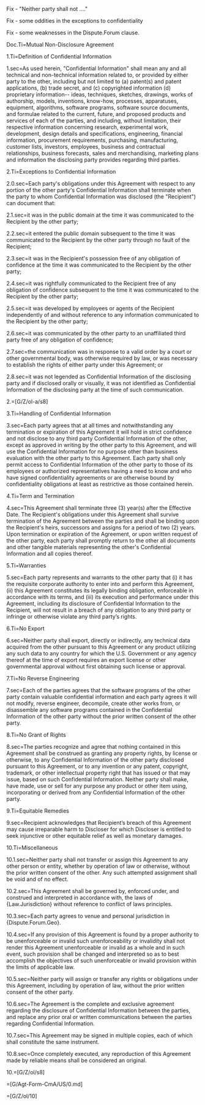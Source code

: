 Fix - "Neither party shall not ...."

Fix - some oddities in the exceptions to confidentiality

Fix - some weaknesses in the Dispute.Forum clause.

Doc.Ti=Mutual Non-Disclosure Agreement


1.Ti=Definition of Confidential Information

1.sec=As used herein, "Confidential Information" shall mean any and all technical and non-technical information related to, or provided by either party to the other, including but not limited to (a) patent(s) and patent applications, (b) trade secret, and (c) copyrighted information (d) proprietary information-- ideas, techniques, sketches, drawings, works of authorship, models, inventions, know-how, processes, apparatuses, equipment, algorithms, software programs, software source documents, and formulae related to the current, future, and proposed products and services of each of the parties, and including, without limitation, their respective information concerning research, experimental work, development, design details and specifications, engineering, financial information, procurement requirements, purchasing, manufacturing, customer lists, investors, employees, business and contractual relationships, business forecasts, sales and merchandising, marketing plans and information the disclosing party provides regarding third parties.

2.Ti=Exceptions to Confidential Information

2.0.sec=Each party's obligations under this Agreement with respect to any portion of the other party's Confidential Information shall terminate when the party to whom Confidential Information was disclosed (the "Recipient") can document that: 

2.1.sec=it was in the public domain at the time it was communicated to the Recipient by the other party; 

2.2.sec=it entered the public domain subsequent to the time it was communicated to the Recipient by the other party through no fault of the Recipient; 

2.3.sec=it was in the Recipient's possession free of any obligation of confidence at the time it was communicated to the Recipient by the other party; 

2.4.sec=it was rightfully communicated to the Recipient free of any obligation of confidence subsequent to the time it was communicated to the Recipient by the other party; 

2.5.sec=it was developed by employees or agents of the Recipient independently of and without reference to any information communicated to the Recipient by the other party; 

2.6.sec=it was communicated by the other party to an unaffiliated third party free of any obligation of confidence;

2.7.sec=the communication was in response to a valid order by a court or other governmental body, was otherwise required by law, or was necessary to establish the rights of either party under this Agreement; or 

2.8.sec=it was not legended as Confidential Information of the disclosing party and if disclosed orally or visually, it was not identified as Confidential Information of the disclosing party at the time of such communication.

2.=[G/Z/ol-a/s8]

3.Ti=Handling of Confidential Information

3.sec=Each party agrees that at all times and notwithstanding any termination or expiration of this Agreement it will hold in strict confidence and not disclose to any third party Confidential Information of the other, except as approved in writing by the other party to this Agreement, and will use the Confidential Information for no purpose other than business evaluation with the other party to this Agreement. Each party shall only permit access to Confidential Information of the other party to those of its employees or authorized representatives having a need to know and who have signed confidentiality agreements or are otherwise bound by confidentiality obligations at least as restrictive as those contained herein.

4.Ti=Term and Termination

4.sec=This Agreement shall terminate three (3) year(s) after the Effective Date. The Recipient's obligations under this Agreement shall survive termination of the Agreement between the parties and shall be binding upon the Recipient's heirs, successors and assigns for a period of two (2) years. Upon termination or expiration of the Agreement, or upon written request of the other party, each party shall promptly return to the other all documents and other tangible materials representing the other's Confidential Information and all copies thereof.  

5.Ti=Warranties

5.sec=Each party represents and warrants to the other party that (i) it has the requisite corporate authority to enter into and perform this Agreement, (ii) this Agreement constitutes its legally binding obligation, enforceable in accordance with its terms, and (iii) its execution and performance under this Agreement, including its disclosure of Confidential Information to the Recipient, will not result in a breach of any obligation to any third party or infringe or otherwise violate any third party’s rights.

6.Ti=No Export

6.sec=Neither party shall export, directly or indirectly, any technical data acquired from the other pursuant to this Agreement or any product utilizing any such data to any country for which the U.S. Government or any agency thereof at the time of export requires an export license or other governmental approval without first obtaining such license or approval.

7.Ti=No Reverse Engineering

7.sec=Each of the parties agrees that the software programs of the other party contain valuable confidential information and each party agrees it will not modify, reverse engineer, decompile, create other works from, or disassemble any software programs contained in the Confidential Information of the other party without the prior written consent of the other party.

8.Ti=No Grant of Rights

8.sec=The parties recognize and agree that nothing contained in this Agreement shall be construed as granting any property rights, by license or otherwise, to any Confidential Information of the other party disclosed pursuant to this Agreement, or to any invention or any patent, copyright, trademark, or other intellectual property right that has issued or that may issue, based on such Confidential Information. Neither party shall make, have made, use or sell for any purpose any product or other item using, incorporating or derived from any Confidential Information of the other party.

9.Ti=Equitable Remedies

9.sec=Recipient acknowledges that Recipient’s breach of this Agreement may cause irreparable harm to Discloser for which Discloser is entitled to seek injunctive or other equitable relief as well as monetary damages.

10.Ti=Miscellaneous

10.1.sec=Neither party shall not transfer or assign this Agreement to any other person or entity, whether by operation of law or otherwise, without the prior written consent of the other. Any such attempted assignment shall be void and of no effect.

10.2.sec=This Agreement shall be governed by, enforced under, and construed and interpreted in accordance with, the laws of {Law.Jurisdiction} without reference to conflict of laws principles.

10.3.sec=Each party agrees to venue and personal jurisdiction in {Dispute.Forum.Geo}.

10.4.sec=If any provision of this Agreement is found by a proper authority to be unenforceable or invalid such unenforceability or invalidity shall not render this Agreement unenforceable or invalid as a whole and in such event, such provision shall be changed and interpreted so as to best accomplish the objectives of such unenforceable or invalid provision within the limits of applicable law.

10.5.sec=Neither party will assign or transfer any rights or obligations under this Agreement, including by operation of law, without the prior written consent of the other party.

10.6.sec=The Agreement is the complete and exclusive agreement regarding the disclosure of Confidential Information between the parties, and replace any prior oral or written communications between the parties regarding Confidential Information.

10.7.sec=This Agreement may be signed in multiple copies, each of which shall constitute the same instrument.

10.8.sec=Once completely executed, any reproduction of this Agreement made by reliable means shall be considered an original.  

10.=[G/Z/ol/s8]


=[G/Agt-Form-CmA/US/0.md]

=[G/Z/ol/10]
